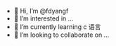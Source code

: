 - 👋 Hi, I’m @fdyangf
- 👀 I’m interested in ...
- 🌱 I’m currently learning c 语言
- 💞️ I’m looking to collaborate on ...

<!---
fdyangf/fdyangf is a ✨ special ✨ repository because its `README.md` (this file) appears on your GitHub profile.
You can click the Preview link to take a look at your changes.
--->
